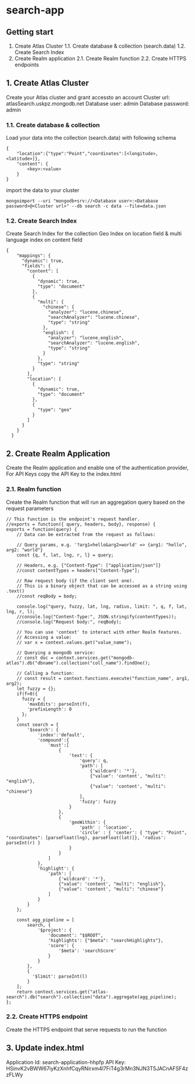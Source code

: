 # search-app
## Getting start

1. Create Atlas Cluster
1.1. Create database & collection (search.data)
1.2. Create Search Index
2. Create Realm application
2.1. Create Realm function
2.2. Create HTTPS endpoints

## 1. Create Atlas Cluster
Create your Atlas cluster and grant accessto an account
Cluster url: atlasSearch.uskpz.mongodb.net
Database user: admin
Database password: admin

### 1.1. Create database & collection
Load your data into the collection (search.data) with following schema
```
{
    "location":{"type":"Point","coordinates":[<longitude>,<latitude>]}, 
    "content": {
        <key>:<value>
    }
}
```
import the data to your cluster
```
mongoimport --uri "mongodb+srv://<Database user>:<Database password>@<Cluster url>" --db search -c data --file=data.json
```
### 1.2. Create Search Index
Create Search Index for the collection
Geo Index on location field & multi language index on content field
```
{
    "mappings": {
      "dynamic": true,
      "fields": {
        "content": [
          {
            "dynamic": true,
            "type": "document"
          },
          {
            "multi": {
              "chinese": {
                "analyzer": "lucene.chinese",
                "searchAnalyzer": "lucene.chinese",
                "type": "string"
              },
              "english": {
                "analyzer": "lucene.english",
                "searchAnalyzer": "lucene.english",
                "type": "string"
              }
            },
            "type": "string"
          }
        ],
        "location": [
          {
            "dynamic": true,
            "type": "document"
          },
          {
            "type": "geo"
          }
        ]
      }
    }
  }
```
## 2. Create Realm Application
Create the Realm application and enable one of the authentication provider, 
For API Keys copy the API Key to the index.html

### 2.1. Realm function
Create the Realm function that will run an aggregation query based on the request parameters
```
// This function is the endpoint's request handler.
//exports = function({ query, headers, body}, response) {
exports = function(query) {
    // Data can be extracted from the request as follows:

    // Query params, e.g. '?arg1=hello&arg2=world' => {arg1: "hello", arg2: "world"}
    const {q, f, lat, lng, r, l} = query;

    // Headers, e.g. {"Content-Type": ["application/json"]}
    //const contentTypes = headers["Content-Type"];

    // Raw request body (if the client sent one).
    // This is a binary object that can be accessed as a string using .text()
    //const reqBody = body;

    console.log("query, fuzzy, lat, lng, radius, limit: ", q, f, lat, lng, r, l);
    //console.log("Content-Type:", JSON.stringify(contentTypes));
    //console.log("Request body:", reqBody);
    
    // You can use 'context' to interact with other Realm features.
    // Accessing a value:
    // var x = context.values.get("value_name");

    // Querying a mongodb service:
    // const doc = context.services.get("mongodb-atlas").db("dbname").collection("coll_name").findOne();

    // Calling a function:
    // const result = context.functions.execute("function_name", arg1, arg2);
    let fuzzy = {};
    if(f>0){
      fuzzy = {
        'maxEdits': parseInt(f),
        'prefixLength': 0
      };
    }
    const search = {
        '$search': {
            'index':'default',
            'compound':{
                'must':[
                    {
                        'text': {
                            'query': q,
                            'path': [
                                {'wildcard': '*'},
                                {"value": 'content', "multi": "english"},
                                {"value": 'content', "multi": "chinese"}
                            ],
                            'fuzzy': fuzzy
                        }
                    },
                    {
                        'geoWithin': { 
                            'path' : 'location',
                            'circle' : { 'center': { "type": "Point", "coordinates": [parseFloat(lng), parseFloat(lat)]}, 'radius': parseInt(r) }
                        }
                    }
                ]
            },
            'highlight': { 
                'path': [
                    {'wildcard': '*'},
                    {"value": 'content', "multi": "english"},
                    {"value": 'content', "multi": "chinese"}
                ]
            }
        }
    };
    
    const agg_pipeline = [
        search, {
            '$project': {
                'document': "$$ROOT",
                'highlights': {"$meta": "searchHighlights"},
                'score': {
                    '$meta': 'searchScore'
                }
            }
        },
        {
          '$limit': parseInt(l)
        }
    ];
    return context.services.get("atlas-search").db("search").collection("data").aggregate(agg_pipeline);
};
```
### 2.2. Create HTTPS endpoint
Create the HTTPS endpoint that serve requests to run the function

## 3. Update index.html

Application Id: search-application-hhpfp
API Key: HSinvK2vBWW67iyKzXnhfCqyRNirxm4l7FiT4g3rMn3NJN3T5JACnAFSF4zzFLWy
